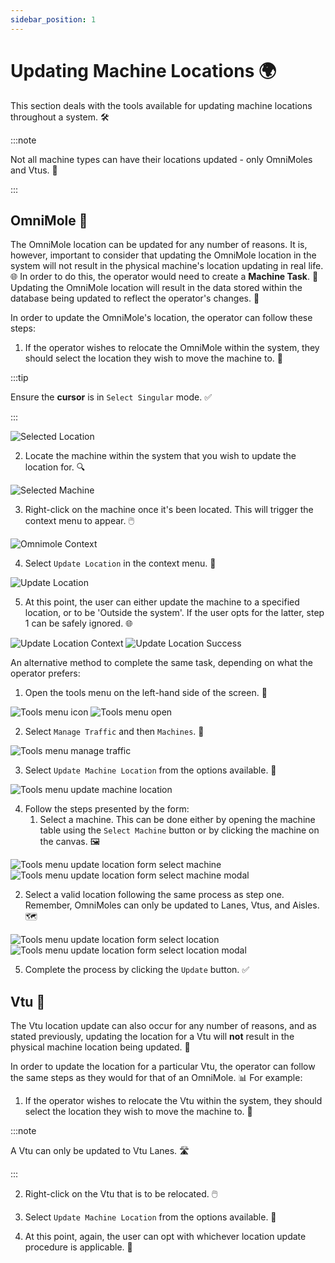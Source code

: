 ```yaml
---
sidebar_position: 1
---
```

# Updating Machine Locations 🌍

This section deals with the tools available for updating machine locations throughout a system. 🛠️

:::note

Not all machine types can have their locations updated - only OmniMoles and Vtus. 🚫

:::

## OmniMole 🤖

The OmniMole location can be updated for any number of reasons. It is, however, important to consider that updating the OmniMole location in the system will not result in the physical machine's location updating in real life. 🌐 In order to do this, the operator would need to create a __Machine Task__. 📝 Updating the OmniMole location will result in the data stored within the database being updated to reflect the operator's changes. 💾

In order to update the OmniMole's location, the operator can follow these steps:

1. If the operator wishes to relocate the OmniMole within the system, they should select the location they wish to move the machine to. 📍

:::tip

Ensure the __cursor__ is in `Select Singular` mode. ✅

:::

![Selected Location](assets/systems-view-selected-location.png)


2. Locate the machine within the system that you wish to update the location for. 🔍

![Selected Machine](assets/systems-view-selected-machine.png)


3. Right-click on the machine once it's been located. This will trigger the context menu to appear. 🖱️

![Omnimole Context](assets/raw/systems-view-omnimole-context-raw.png)

4. Select `Update Location` in the context menu. 📌

![Update Location](assets/systems-view-omnimole-context.png)

5. At this point, the user can either update the machine to a specified location, or to be 'Outside the system'. If the user opts for the latter, step 1 can be safely ignored. 🌐
   
![Update Location Context](assets/systems-view-omnimole-context-update-location.png)
![Update Location Success](assets/systems-view-omnimole-context-update-location-success.png)

An alternative method to complete the same task, depending on what the operator prefers:

1. Open the tools menu on the left-hand side of the screen. 🧰

![Tools menu icon](assets/systems-view-tools-menu-icon.png)
![Tools menu open](assets/systems-view-tools-menu.png)

2. Select `Manage Traffic` and then `Machines`. 🚦

![Tools menu manage traffic](assets/systems-view-tools-menu-traffic.png)

3. Select `Update Machine Location` from the options available. 🔄

![Tools menu update machine location](assets/systems-view-tools-menu-traffic-machines.png)

4. Follow the steps presented by the form:
   1. Select a machine. This can be done either by opening the machine table using the `Select Machine` button or by clicking the machine on the canvas. 🖼️

![Tools menu update location form select machine](assets/systems-view-tools-menu-traffic-machines-select.png)
![Tools menu update location form select machine modal](assets/systems-view-tools-menu-traffic-machines-select-modal.png)

   2. Select a valid location following the same process as step one. Remember, OmniMoles can only be updated to Lanes, Vtus, and Aisles. 🗺️

![Tools menu update location form select location](assets/systems-view-tools-menu-traffic-machines-select-location.png)
![Tools menu update location form select location modal](assets/systems-view-tools-menu-traffic-machines-select-location-modal.png)

5. Complete the process by clicking the `Update` button. ✅

## Vtu 🚚

The Vtu location update can also occur for any number of reasons, and as stated previously, updating the location for a Vtu will **not** result in the physical machine location being updated. 🔄

In order to update the location for a particular Vtu, the operator can follow the same steps as they would for that of an OmniMole. 📊
For example:

1. If the operator wishes to relocate the Vtu within the system, they should select the location they wish to move the machine to. 📍

:::note

A Vtu can only be updated to Vtu Lanes. 🛣️

:::

2. Right-click on the Vtu that is to be relocated. 🖱️

3. Select `Update Machine Location` from the options available. 📌

4. At this point, again, the user can opt with whichever location update procedure is applicable. 🔄
